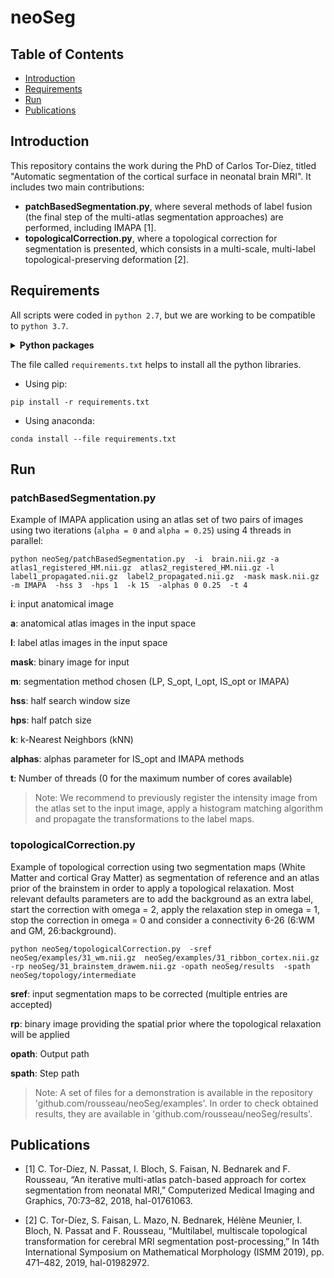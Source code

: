 # neoSeg

## Table of Contents

- [Introduction](#introduction)
- [Requirements](#requirements)
- [Run](#run)
- [Publications](#publications)

## Introduction

This repository contains the work during the PhD of Carlos Tor-Díez, titled "Automatic segmentation of the cortical surface in neonatal brain MRI". It includes two main contributions:

- **patchBasedSegmentation.py**, where several methods of label fusion (the final step of the multi-atlas segmentation approaches) are performed, including IMAPA [1].
- **topologicalCorrection.py**, where a topological correction for segmentation is presented, which consists in a multi-scale, multi-label topological-preserving deformation [2].

## Requirements

All scripts were coded in `python 2.7`, but we are working to be compatible to `python 3.7`.

<details>
<summary><b>Python packages</b></summary>

- argparse
- nibabel
- numpy
- scipy
- time
- itertools
- multiprocessing
- numba
- math
- random
- matplotlib
- scikit-image (skimage)
- scikit-fmm (skfmm)
</details>

The file called `requirements.txt` helps to install all the python libraries.

- Using pip:
```
pip install -r requirements.txt
```

- Using anaconda:
```
conda install --file requirements.txt
```

## Run

### patchBasedSegmentation.py

Example of IMAPA application using an atlas set of two pairs of images using two iterations (`alpha = 0` and `alpha = 0.25`) using 4 threads in parallel:

```
python neoSeg/patchBasedSegmentation.py  -i  brain.nii.gz -a  atlas1_registered_HM.nii.gz  atlas2_registered_HM.nii.gz -l  label1_propagated.nii.gz  label2_propagated.nii.gz  -mask mask.nii.gz  -m IMAPA  -hss 3  -hps 1  -k 15  -alphas 0 0.25  -t 4
```

**i**: input anatomical image

**a**: anatomical atlas images in the input space

**l**: label atlas images in the input space

**mask**: binary image for input

**m**: segmentation method chosen (LP, S_opt, I_opt, IS_opt or IMAPA)

**hss**: half search window size

**hps**: half patch size

**k**: k-Nearest Neighbors (kNN)

**alphas**: alphas parameter for IS_opt and IMAPA methods

**t**: Number of threads (0 for the maximum number of cores available)

> Note: We recommend to previously register the intensity image from the atlas set to the input image, apply a histogram matching algorithm and propagate the transformations to the label maps.

### topologicalCorrection.py

Example of topological correction using two segmentation maps (White Matter and cortical Gray Matter) as segmentation of reference and an atlas prior of the brainstem in order to apply a topological relaxation. Most relevant defaults parameters are to add the background as an extra label, start the correction with omega = 2, apply the relaxation step in omega = 1, stop the correction in omega = 0 and consider a connectivity 6-26 (6:WM and GM, 26:background).

```
python neoSeg/topologicalCorrection.py  -sref  neoSeg/examples/31_wm.nii.gz  neoSeg/examples/31_ribbon_cortex.nii.gz -rp neoSeg/31_brainstem_drawem.nii.gz -opath neoSeg/results  -spath neoSeg/topology/intermediate
```

**sref**: input segmentation maps to be corrected (multiple entries are accepted)

**rp**: binary image providing the spatial prior where the topological relaxation will be applied

**opath**: Output path

**spath**: Step path


> Note: A set of files for a demonstration is available in the repository 'github.com/rousseau/neoSeg/examples'. In order to check obtained results, they are available in 'github.com/rousseau/neoSeg/results'.

## Publications

- [1] C. Tor-Díez, N. Passat, I. Bloch, S. Faisan, N. Bednarek and F. Rousseau, “An iterative multi-atlas patch-based approach for cortex segmentation from neonatal MRI,” Computerized Medical Imaging and Graphics, 70:73–82, 2018, hal-01761063.

- [2] C. Tor-Díez, S. Faisan, L. Mazo, N. Bednarek, Hélène Meunier, I. Bloch, N. Passat and F. Rousseau, “Multilabel, multiscale topological transformation for cerebral MRI segmentation post-processing,” In 14th International Symposium on Mathematical Morphology (ISMM 2019), pp. 471–482, 2019, hal-01982972.
